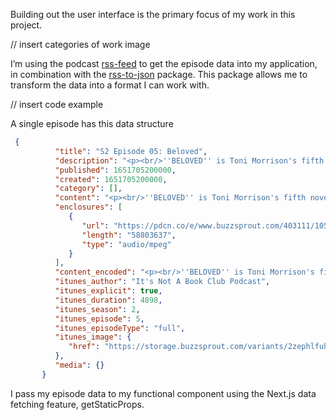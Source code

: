 
Building out the user interface is the primary focus of my work in this project.

// insert categories of work image

I’m using the podcast [rss-feed](https://feeds.buzzsprout.com/403111.rss) to get the episode data into my application, in combination with the [rss-to-json](https://www.npmjs.com/package/rss-to-json) package. This package allows me to transform the data into a format I can work with.

// insert code example

A single episode has this data structure

```json
 {
          "title": "S2 Episode 05: Beloved",
          "description": "<p><br/>''BELOVED'' is Toni Morrison's fifth novel, and the podcast's second time diving into one of her literary classics. <br/><br/>Winning the Pulitzer Prize for Fiction in 1988,  'Beloved' is set after the American Civil War and tells the story of a family of formerly enslaved people whose Cincinnati home is haunted by a malevolent spirit. <br/><br/>Not  immediately easy to read,  the guys were quickly won over by Toni Morrison's seamless skill with words.  Tune in  to a discussion deciphering the books periodic jumps from the past and present,  shared trauma and the impact positive and negative experiences have on ones' reality. <br/><br/><b>Twitter:</b> @ITSNOTABOOKCLUBPODCAST<br/><b>Instagram:</b> @ITSNOTABOOKCLUBPODCAST<br/><b>TikTok: </b>@itsnotabookclubpodcast</p>",
          "published": 1651705200000,
          "created": 1651705200000,
          "category": [],
          "content": "<p><br/>''BELOVED'' is Toni Morrison's fifth novel, and the podcast's second time diving into one of her literary classics. <br/><br/>Winning the Pulitzer Prize for Fiction in 1988,  'Beloved' is set after the American Civil War and tells the story of a family of formerly enslaved people whose Cincinnati home is haunted by a malevolent spirit. <br/><br/>Not  immediately easy to read,  the guys were quickly won over by Toni Morrison's seamless skill with words.  Tune in  to a discussion deciphering the books periodic jumps from the past and present,  shared trauma and the impact positive and negative experiences have on ones' reality. <br/><br/><b>Twitter:</b> @ITSNOTABOOKCLUBPODCAST<br/><b>Instagram:</b> @ITSNOTABOOKCLUBPODCAST<br/><b>TikTok: </b>@itsnotabookclubpodcast</p>",
          "enclosures": [
             {
                "url": "https://pdcn.co/e/www.buzzsprout.com/403111/10542841-s2-episode-05-beloved.mp3",
                "length": "58803637",
                "type": "audio/mpeg"
             }
          ],
          "content_encoded": "<p><br/>''BELOVED'' is Toni Morrison's fifth novel, and the podcast's second time diving into one of her literary classics. <br/><br/>Winning the Pulitzer Prize for Fiction in 1988,  'Beloved' is set after the American Civil War and tells the story of a family of formerly enslaved people whose Cincinnati home is haunted by a malevolent spirit. <br/><br/>Not  immediately easy to read,  the guys were quickly won over by Toni Morrison's seamless skill with words.  Tune in  to a discussion deciphering the books periodic jumps from the past and present,  shared trauma and the impact positive and negative experiences have on ones' reality. <br/><br/><b>Twitter:</b> @ITSNOTABOOKCLUBPODCAST<br/><b>Instagram:</b> @ITSNOTABOOKCLUBPODCAST<br/><b>TikTok: </b>@itsnotabookclubpodcast</p>",
          "itunes_author": "It's Not A Book Club Podcast",
          "itunes_explicit": true,
          "itunes_duration": 4898,
          "itunes_season": 2,
          "itunes_episode": 5,
          "itunes_episodeType": "full",
          "itunes_image": {
             "href": "https://storage.buzzsprout.com/variants/2zephlfuhdifrqps680vwv4a3kd2/60854458c4d1acdf4e1c2f79c4137142d85d78e379bdafbd69bd34c85f5819ad.jpg"
          },
          "media": {}
       }


```

I pass my episode data to my functional component using the  Next.js data fetching feature, getStaticProps.